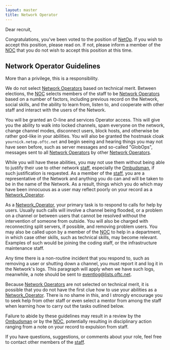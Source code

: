 ```yaml
---
layout: master
title: Network Operator
---
```

Dear recruit,

Congratulations, you've been voted to the position of
[NetOp](/Network_Operator). If you wish to accept this position, please read on.
If not, please inform a member of the [NOC](/Network_Operations_Committee) that
you do not wish to accept this position at this time.

## Network Operator Guidelines

More than a privilege, this is a responsibility.

We do not select [Network Operators](/Network_Operator) based on technical
merit. Between elections, the [NOC](/Network_Operations_Committee) selects
members of the staff to be [Network Operators](/Network_Operator) based on a
number of factors, including previous record on the Network, social skills, and
the ability to learn from, listen to, and cooperate with other staff and
interact with the users of the Network.

You will be granted an O-line and services Operator access. This will give you
the ability to walk into locked channels, spam everyone on the network, change
channel modes, disconnect users, block hosts, and otherwise be rather god-like
in your abilities. You will also be granted the hostmask cloak
`yournick.netop.oftc.net` and begin seeing and hearing things you may not
have seen before, such as server messages and so-called "GlobOps", messages sent
to all [Network Operators](/Network_Operator) by other
[Network Operators](/Network_Operator).

While you will have these abilities, you may not use them without being able to
justify their use to other network [staff](/staff), especially the
[Ombudsman](/Ombudsman), if such justification is requested. As a member of the
[staff](/staff), you are a representative of the Network and anything you do can
and will be taken to be in the name of the Network. As a result, things which
you do which may have been innocuous as a user may reflect poorly on your record
as a [Network_Operator](/Network_Operator).

As a [Network_Operator](/Network_Operator), your primary task is to respond to calls for help by
users. Usually such calls will involve a channel being flooded, or a problem on
a channel or between users that cannot be resolved without the intervention of
someone from outside. You will also be charged with reconnecting split servers,
if possible, and removing problem users. You may also be called upon by a member
of the [NOC](/Network_Operations_Committee) to help in a
department, in which case other skills, such as technical
skills, may become relevant. Examples of such would be joining the coding staff,
or the infrastructure maintenance staff.

Any time there is a non-routine incident that you respond to, such as removing a
user or shutting down a channel, you must report it and log it in the Network's
logs. This paragraph will apply when we have such logs, meanwhile, a note should
be sent to eventlog@lists.oftc.net.

Because [Network Operators](/Network_Operator) are not selected on technical
merit, it is possible that you do not have the first clue how to use your
abilities as a [Network_Operator](/Network_Operator). There is no shame in this, and I strongly
encourage you to seek help from other staff or even select a mentor from among
the staff when learning how to carry out the tasks outlined below.

Failure to abide by these guidelines may result in a review by the [Ombudsman](/Ombudsman)
or by the [NOC](/Network_Operations_Committee), potentially resulting in
disciplinary action ranging from a note on your record to expulsion from staff.

If you have questions, suggestions, or comments about your role, feel free to
contact other members of the [staff](/staff).
